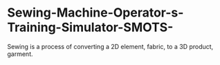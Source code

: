 # Sewing-Machine-Operator-s-Training-Simulator-SMOTS-
Sewing is a process of converting a 2D element, fabric, to a 3D product, garment.
